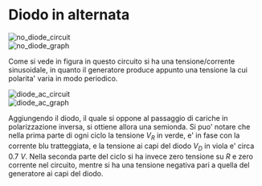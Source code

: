 # Diodo in alternata  

![no_diode_circuit](https://github.com/dennyb87/elettrotecnica-serale/assets/7195133/0c003eb9-7ad0-44d1-bce0-993a5fc237a9)  
![no_diode_graph](https://github.com/dennyb87/elettrotecnica-serale/assets/7195133/ed41e062-ff39-4e4c-b35f-5c4ef4644afc)

Come si vede in figura in questo circuito si ha una tensione/corrente sinusoidale, in quanto il generatore produce appunto una tensione la cui polarita' varia in modo periodico.  

![diode_ac_circuit](https://github.com/dennyb87/elettrotecnica-serale/assets/7195133/98c5b91a-f644-4874-9b5c-b1f1a6ea8968)  
![diode_ac_graph](https://github.com/dennyb87/elettrotecnica-serale/assets/7195133/6369f9a8-2c55-4b11-b401-a31e79aeb488)

Aggiungendo il diodo, il quale si oppone al passaggio di cariche in polarizzazione inversa, si ottiene allora una semionda. Si puo' notare che nella prima parte di ogni ciclo la tensione $V_R$ in verde, e' in fase con la corrente blu tratteggiata, e la tensione ai capi del diodo $V_D$ in viola e' circa $0.7\ V$. Nella seconda parte del ciclo si ha invece zero tensione su $R$ e zero corrente nel circuito, mentre si ha una tensione negativa pari a quella del generatore ai capi del diodo.  
